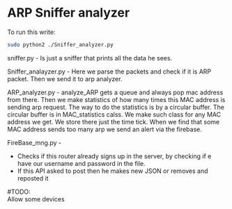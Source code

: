 
# ARP Sniffer analyzer 

To run this write:
```bash
sudo python2 ./Sniffer_analyzer.py
```

sniffer.py - Is just a sniffer that prints all the data he sees.

Sniffer_analayzer.py - Here we parse the packets and check if it is ARP packet.
Then we send it to arp analyzer.

ARP_analyzer.py - analyze_ARP gets a queue and always pop mac address from there.
Then we make statistics of how many times this MAC address is sending arp request.
The way to do the statistics is by a circular buffer.
The circular buffer is in MAC_statistics calss.
We make such class for any MAC address we get. We store there just the time tick.
When we find that some MAC address sends too many arp we send an alert via the firebase.

FireBase_mng.py - 
* Checks if this router already signs up in the server, by checking if e have our username and password in the file.
* If this API asked to post then he makes new JSON or removes and reposted it

#TODO: 
<br>
Allow some devices

